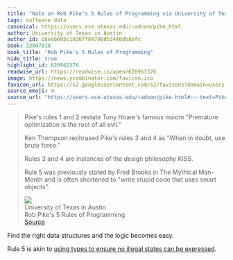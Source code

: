 ```yaml
---
title: "Note on Rob Pike's 5 Rules of Programming via University of Texas in Austin"
tags: software data
canonical: https://users.ece.utexas.edu/~adnan/pike.html
author: University of Texas in Austin
author_id: b8eeb095c1036ff84798db34488b8bfc
book: 33807818
book_title: "Rob Pike's 5 Rules of Programming"
hide_title: true
highlight_id: 620961376
readwise_url: https://readwise.io/open/620961376
image: https://news.ycombinator.com/favicon.ico
favicon_url: https://s2.googleusercontent.com/s2/favicons?domain=users.ece.utexas.edu
source_emoji: 🌐
source_url: "https://users.ece.utexas.edu/~adnan/pike.html#:~:text=Pike%27s%20rules%201,uses%20smart%20objects%22."
---
```


> Pike's rules 1 and 2 restate Tony Hoare's famous maxim "Premature optimization is the root of all evil."
> 
> Ken Thompson rephrased Pike's rules 3 and 4 as "When in doubt, use brute force."
> 
> Rules 3 and 4 are instances of the design philosophy KISS.
> 
> Rule 5 was previously stated by Fred Brooks in The Mythical Man-Month and is often shortened to "write stupid code that uses smart objects".
> <div class="quoteback-footer"><div class="quoteback-avatar"><img class="mini-favicon" src="https://s2.googleusercontent.com/s2/favicons?domain=users.ece.utexas.edu"></div><div class="quoteback-metadata"><div class="metadata-inner"><span style="display:none">FROM:</span><div aria-label="University of Texas in Austin" class="quoteback-author"> University of Texas in Austin</div><div aria-label="Rob Pike's 5 Rules of Programming" class="quoteback-title"> Rob Pike's 5 Rules of Programming</div></div></div><div class="quoteback-backlink"><a target="_blank" aria-label="go to the full text of this quotation" rel="noopener" href="https://users.ece.utexas.edu/~adnan/pike.html#:~:text=Pike%27s%20rules%201,uses%20smart%20objects%22." class="quoteback-arrow"> Source</a></div></div>

Find the right data structures and the logic becomes easy.

Rule 5 is akin to [using types to ensure no illegal states can be expressed](https://www.joshbeckman.org/notes/669505324).